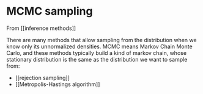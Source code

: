 # MCMC sampling
From [[inference methods]]

There are many methods that allow sampling from the distribution when we know only its unnormalized densities. MCMC means Markov Chain Monte Carlo, and these methods typically build a kind of markov chain, whose stationary distribution is the same as the distribution we want to sample from:
- [[rejection sampling]]
- [[Metropolis-Hastings algorithm]]